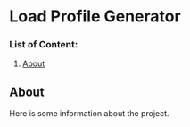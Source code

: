 # Load Profile Generator

### List of Content:
1. [About](#About)





## About
Here is some information about the project.
